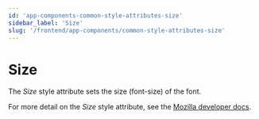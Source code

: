 ```yaml
---
id: 'app-components-common-style-attributes-size'
sidebar_label: 'Size'
slug: '/frontend/app-components/common-style-attributes-size'
---
```

# Size
The *Size* style attribute sets the size (font-size) of the font.

For more detail on the *Size* style attribute, see the [Mozilla developer docs](https://developer.mozilla.org/en-US/docs/Web/CSS/font-size).